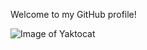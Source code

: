 Welcome to my GitHub profile!

![Image of Yaktocat](https://octodex.github.com/images/yaktocat.png)

